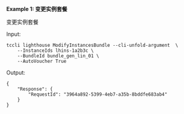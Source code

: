 **Example 1: 变更实例套餐**

变更实例套餐

Input: 

```
tccli lighthouse ModifyInstancesBundle --cli-unfold-argument  \
    --InstanceIds lhins-1a2b3c \
    --BundleId bundle_gen_lin_01 \
    --AutoVoucher True
```

Output: 
```
{
    "Response": {
        "RequestId": "3964a892-5399-4eb7-a35b-8bddfe683ab4"
    }
}
```

